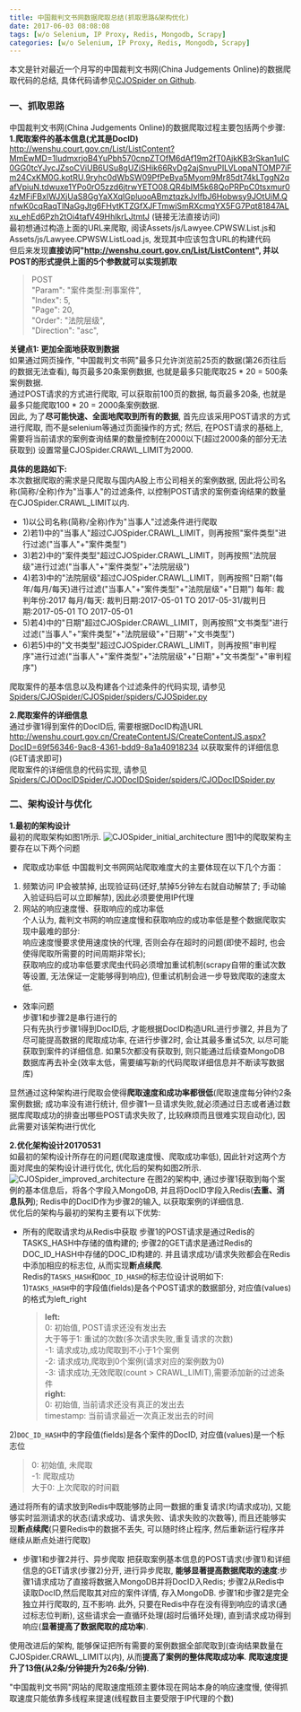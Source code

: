 ```yaml
---
title: 中国裁判文书网数据爬取总结(抓取思路&架构优化)
date: 2017-06-03 08:08:08
tags: [w/o Selenium, IP Proxy, Redis, Mongodb, Scrapy]
categories: [w/o Selenium, IP Proxy, Redis, Mongodb, Scrapy]
---
```

本文是针对最近一个月写的中国裁判文书网(China Judgements Online)的数据爬取代码的总结, 具体代码请参见[CJOSpider on Github](https://github.com/hee0624/fintech_spider/tree/master/Spiders/CJOSpider).
### 一、抓取思路
中国裁判文书网(China Judgements Online)的数据爬取过程主要包括两个步骤:   
**1.爬取案件的基本信息(尤其是DocID)**  
http://wenshu.court.gov.cn/List/ListContent?MmEwMD=1ludmxrjoB4YuPbh570cnpZTOfM6dAf19m2fT0AjkKB3rSkan1uIC0GG0tcYJycJZsoCViUB6USu8gUZiSHik66RvDg2ajSnvuPILVLopaNTOMP7iFm24CxKM0G.kotRU.9ryhc0dWbSW09PfPeBya5Myom9Mr85dt74kLTggN2qafVpiuN.tdwuxe1YPo0rO5zzd6jtrwYETO08.QR4bIM5k68QoPRPpC0tsxmur04zMFiFBxIWJXjUaS8GgYaXXqIGpluooABmztqzkJvlfbJ6Hobwsy9JOtUiM.QnfwK0cqRaqTlNaGgJtg6FHytKTZGfXJFTmwjSmRXcmqYX5FG7Pqt81847ALxu_ehEd6Pzh2tOi4tafV49HhlkrLJtmtJ (链接无法直接访问)   
最初想通过构造上面的URL来爬取, 阅读Assets/js/Lawyee.CPWSW.List.js和Assets/js/Lawyee.CPWSW.ListLoad.js, 发现其中应该包含URL的构建代码  
但后来发现**直接访问"http://wenshu.court.gov.cn/List/ListContent", 并以POST的形式提供上面的5个参数就可以实现抓取**  

> POST  
"Param": "案件类型:刑事案件",  
"Index": 5,  
"Page": 20,  
"Order": "法院层级",  
"Direction": "asc",  

**关键点1: 更加全面地获取到数据**   
如果通过网页操作, "中国裁判文书网"最多只允许浏览前25页的数据(第26页往后的数据无法查看), 每页最多20条案例数据, 也就是最多只能爬取25 \* 20 = 500条案例数据.   
通过POST请求的方式进行爬取, 可以获取前100页的数据, 每页最多20条, 也就是最多只能爬取100 \* 20 = 2000条案例数据.   
因此, 为了**尽可能快速、全面地爬取到所有的数据**, 首先应该采用POST请求的方式进行爬取, 而不是selenium等通过页面操作的方式; 然后, 在POST请求的基础上, 需要将当前请求的案例查询结果的数量控制在2000以下(超过2000条的部分无法获取到) 设置常量CJOSpider.CRAWL_LIMIT为2000.

**具体的思路如下:**   
本次数据爬取的需求是只爬取与国内A股上市公司相关的案例数据, 因此将公司名称(简称/全称)作为"当事人"的过滤条件, 以控制POST请求的案例查询结果的数量在CJOSpider.CRAWL_LIMIT以内.
+ 1)以公司名称(简称/全称)作为"当事人"过滤条件进行爬取
+ 2)若1)中的"当事人"超过CJOSpider.CRAWL_LIMIT，则再按照"案件类型"进行过滤("当事人"+"案件类型")
+ 3)若2)中的"案件类型"超过CJOSpider.CRAWL_LIMIT，则再按照"法院层级"进行过滤("当事人"+"案件类型"+"法院层级")
+ 4)若3)中的"法院层级"超过CJOSpider.CRAWL_LIMIT，则再按照"日期"(每年/每月/每天)进行过滤("当事人"+"案件类型"+"法院层级"+"日期")
每年: 裁判年份:2017    每月/每天: 裁判日期:2017-05-01 TO 2017-05-31/裁判日期:2017-05-01 TO 2017-05-01
+ 5)若4)中的"日期"超过CJOSpider.CRAWL_LIMIT，则再按照"文书类型"进行过滤("当事人"+"案件类型"+"法院层级"+"日期"+"文书类型")
+ 6)若5)中的"文书类型"超过CJOSpider.CRAWL_LIMIT，则再按照"审判程序"进行过滤("当事人"+"案件类型"+"法院层级"+"日期"+"文书类型"+"审判程序")

爬取案件的基本信息以及构建各个过滤条件的代码实现, 请参见[Spiders/CJOSpider/CJOSpider/spiders/CJOSpider.py](https://github.com/hee0624/fintech_spider/blob/master/Spiders/CJOSpider/CJOSpider/spiders/CJOSpider.py)

**2.爬取案件的详细信息**  
通过步骤1得到案件的DocID后, 需要根据DocID构造URL http://wenshu.court.gov.cn/CreateContentJS/CreateContentJS.aspx?DocID=69f56346-9ac8-4361-bdd9-8a1a40918234 以获取案件的详细信息(GET请求即可)   
爬取案件的详细信息的代码实现, 请参见[Spiders/CJODocIDSpider/CJODocIDSpider/spiders/CJODocIDSpider.py](https://github.com/hee0624/fintech_spider/blob/master/Spiders/CJODocIDSpider/CJODocIDSpider/spiders/CJODocIDSpider.py)

### 二、架构设计与优化
**1.最初的架构设计**  
最初的爬取架构如图1所示.
![CJOSpider_initial_architecture](./CJOSpider_initial_architecture.jpg)
图1中的爬取架构主要存在以下两个问题  
+ 爬取成功率低
 中国裁判文书网网站爬取难度大的主要体现在以下几个方面：
 1. 频繁访问 IP会被禁掉, 出现验证码(还好,禁掉5分钟左右就自动解禁了; 手动输入验证码后可以立即解禁), 因此必须要使用IP代理
 2. 网站的响应速度慢、获取响应的成功率低  
 个人认为, 裁判文书网的响应速度慢和获取响应的成功率低是整个数据爬取实现中最难的部分:  
 响应速度慢要求使用速度快的代理, 否则会存在超时的问题(即使不超时, 也会使得爬取所需要的时间周期非常长);  
 获取响应的成功率低要求爬虫代码必须增加重试机制(scrapy自带的重试次数等设置, 无法保证一定能够得到响应), 但重试机制会进一步导致爬取的速度太低.  
+ 效率问题  
 步骤1和步骤2是串行进行的  
 只有先执行步骤1得到DocID后, 才能根据DocID构造URL进行步骤2, 并且为了尽可能提高数据的爬取成功率, 在进行步骤2时, 会让其最多重试5次, 以尽可能获取到案件的详细信息. 如果5次都没有获取到, 则只能通过后续查MongoDB数据库再去补全(效率太低，需要编写新的代码爬取详细信息并不断读写数据库)

显然通过这种架构进行爬取会使得**爬取速度和成功率都很低**(爬取速度每分钟约2条案例数据; 成功率没有进行统计, 但步骤1一旦请求失败,就必须通过日志或者通过数据库爬取成功的排查出哪些POST请求失败了, 比较麻烦而且很难实现自动化), 因此需要对该架构进行优化

**2.优化架构设计20170531**  
如最初的架构设计所存在的问题(爬取速度慢、爬取成功率低), 因此针对这两个方面对爬虫的架构设计进行优化, 优化后的架构如图2所示.
![CJOSpider_improved_architecture](./CJOSpider_improved_architecture.jpg)
在图2的架构中, 通过步骤1获取到每个案例的基本信息后，将各个字段入MongoDB, 并且将DocID字段入Redis(**去重、消息队列**); Redis中的DocID作为步骤2的输入, 以获取案例的详细信息.  
优化后的架构与最初的架构主要有以下优势:  
+ 所有的爬取请求均从Redis中获取
步骤1的POST请求是通过Redis的TASKS_HASH中存储的值构建的; 步骤2的GET请求是通过Redis的DOC_ID_HASH中存储的DOC_ID构建的. 并且请求成功/请求失败都会在Redis中添加相应的标志位, 从而实现**断点续爬**.  
Redis的`TASKS_HASH`和`DOC_ID_HASH`的标志位设计说明如下:  
 1)`TASKS_HASH`中的字段值(fields)是各个POST请求的数据部分, 对应值(values)的格式为left_right  
  > **left:**  
  0: 初始值, POST请求还没有发出去  
  大于等于1: 重试的次数(多次请求失败,重复请求的次数)  
  -1: 请求成功,成功爬取到不小于1个案例  
  -2: 请求成功,爬取到0个案例(请求对应的案例数为0)  
  -3: 请求成功,无效爬取(count > CRAWL_LIMIT),需要添加新的过滤条件  
  **right:**  
  0: 初始值, 当前请求还没有真正的发出去  
  timestamp: 当前请求最近一次真正发出去的时间  

 2)`DOC_ID_HASH`中的字段值(fields)是各个案件的DocID, 对应值(values)是一个标志位  
 > 0: 初始值, 未爬取  
 -1: 爬取成功  
 大于0: 上次爬取的时间戳  

 通过将所有的请求放到Redis中既能够防止同一数据的重复请求(均请求成功), 又能够实时监测请求的状态(请求成功、请求失败、请求失败的次数等), 而且还能够实现**断点续爬**(只要Redis中的数据不丢失, 可以随时终止程序, 然后重新运行程序并继续从断点处进行爬取)  
+ 步骤1和步骤2并行、异步爬取
把获取案例基本信息的POST请求(步骤1)和详细信息的GET请求(步骤2)分开, 进行异步爬取, **能够显著提高数据爬取的速度**:步骤1请求成功了直接将数据入MongoDB并将DocID入Redis; 步骤2从Redis中读取DocID,然后爬取其对应的案件详情, 存入MongoDB. 步骤1和步骤2是完全独立并行爬取的, 互不影响. 此外, 只要在Redis中存在没有得到响应的请求(通过标志位判断), 这些请求会一直循环处理(超时后循环处理), 直到请求成功得到响应(**显著提高了数据爬取的成功率**).

使用改进后的架构, 能够保证把所有需要的案例数据全部爬取到(查询结果数量在CJOSpider.CRAWL_LIMIT以内), 从而**提高了案例的整体爬取成功率**. **爬取速度提升了13倍(从2条/分钟提升为26条/分钟)**.

"中国裁判文书网"网站的爬取速度瓶颈主要体现在网站本身的响应速度慢, 使得抓取速度只能依靠多线程来提速(线程数目主要受限于IP代理的个数)
